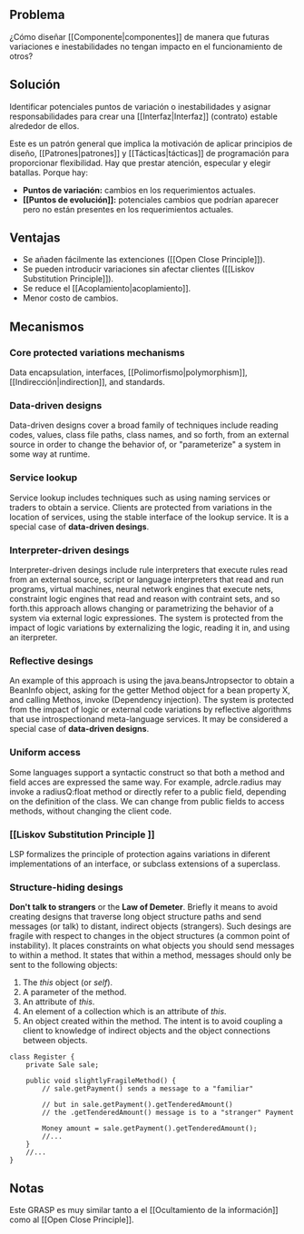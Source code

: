 ## Problema
¿Cómo diseñar [[Componente|componentes]] de manera que futuras variaciones e inestabilidades no tengan impacto en el funcionamiento de otros?

## Solución
Identificar potenciales puntos de variación o inestabilidades y asignar responsabilidades para crear una [[Interfaz|Interfaz]] (contrato) estable alrededor de ellos.

Este es un patrón general que implica la motivación de aplicar principios de diseño, [[Patrones|patrones]] y [[Tácticas|tácticas]] de programación para proporcionar flexibilidad.
Hay que prestar atención, especular y elegir batallas. Porque hay:
- **Puntos de variación:** cambios en los requerimientos actuales.
- **[[Puntos de evolución]]:** potenciales cambios que podrían aparecer pero no están presentes en los requerimientos actuales.

## Ventajas
- Se añaden fácilmente las extenciones ([[Open Close Principle]]).
- Se pueden introducir variaciones sin afectar clientes ([[Liskov Substitution Principle]]).
- Se reduce el [[Acoplamiento|acoplamiento]].
- Menor costo de cambios.

## Mecanismos
### Core protected variations mechanisms 
Data encapsulation, interfaces, [[Polimorfismo|polymorphism]], [[Indirección|indirection]], and standards.

### Data-driven designs
Data-driven designs cover a broad family of techniques include reading codes, values, class file paths, class names, and so forth, from an external source in order to change the behavior of, or "parameterize" a system in some way at runtime.

### Service lookup
Service lookup includes techniques such as using naming services or traders to obtain a service. Clients are protected from variations in the location of services, using the stable interface of the lookup service. It is a special case of **data-driven desings**.

### Interpreter-driven desings
Interpreter-driven desings include rule interpreters that execute rules read from an external source, script or language interpreters that read and run programs, virtual machines, neural network engines that execute nets, constraint logic engines that read and reason with contraint sets, and so forth.this approach allows changing or parametrizing the behavior of a system via external logic expressiones. The system is protected from the impact of logic variations by externalizing the logic, reading it in, and using an iterpreter.

### Reflective desings
An example of this approach is using the java.beansJntropsector to obtain a BeanInfo object, asking for the getter Method object for a bean property X, and calling Methos, invoke (Dependency injection). The system is protected from the impact of logic or external code variations by reflective algorithms that use introspectionand meta-language services. It may be considered a special case of **data-driven designs**.

### Uniform access
Some languages support a syntactic construct so that both a method and field acces are expressed the same way. For example, adrcle.radius may invoke a radiusQ:float method or directly refer to a public field, depending on the definition of the class. We can change from public fields to access methods, without changing the client code.

### [[Liskov Substitution Principle ]]
LSP formalizes the principle of protection agains variations in diferent implementations of an interface, or subclass extensions of a superclass.

### Structure-hiding desings
**Don't talk to strangers** or the **Law of Demeter**. Briefly it means to avoid creating designs that traverse long object structure paths and send messages (or talk) to distant, indirect objects (strangers). Such desings are fragile with respect to changes in the object structures (a common point of instability).
It places constraints on what objects you should send messages to within a method. It states that within a method, messages should only be sent to the following objects:
1. The *this* object (or *self*).
2. A parameter of the method.
3. An attribute of *this*.
4. An element of a collection which is an attribute of *this*.
5. An object created within the method.
The intent is to avoid coupling a client to knowledge of indirect objects and the object connections between objects. 
```
class Register {
	private Sale sale;

	public void slightlyFragileMethod() {
		// sale.getPayment() sends a message to a "familiar"
		
		// but in sale.getPayment().getTenderedAmount()
		// the .getTenderedAmount() message is to a "stranger" Payment
		
		Money amount = sale.getPayment().getTenderedAmount();
		//...
	}
	//...
}
```

## Notas
Este GRASP es muy similar tanto a el [[Ocultamiento de la información]] como al [[Open Close Principle]].